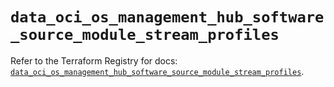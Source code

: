 # `data_oci_os_management_hub_software_source_module_stream_profiles`

Refer to the Terraform Registry for docs: [`data_oci_os_management_hub_software_source_module_stream_profiles`](https://registry.terraform.io/providers/oracle/oci/7.19.0/docs/data-sources/os_management_hub_software_source_module_stream_profiles).
